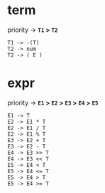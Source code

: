 # term

priority -> **`T1` > `T2`**

```
T1 -> -(T)
T2 -> num
T2 -> ( E )

```

# expr

priority -> **`E1` > `E2` > `E3` > `E4` > `E5`**

```
E1 -> T
E2 -> E1 * T
E2 -> E1 / T
E2 -> E1 % T
E3 -> E2 + T
E3 -> E2 - T
E4 -> E3 >> T
E4 -> E3 << T
E5 -> E4 < T
E5 -> E4 <= T
E5 -> E4 > T
E5 -> E4 >= T
```
